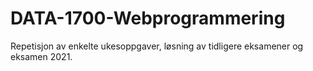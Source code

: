 # DATA-1700-Webprogrammering
Repetisjon av enkelte ukesoppgaver, løsning av tidligere eksamener og eksamen 2021.
